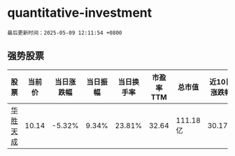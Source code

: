 # quantitative-investment

`最后更新时间：2025-05-09 12:11:54 +0800`

## 强势股票

|股票|当前价|当日涨跌幅|当日振幅|当日换手率|市盈率TTM|总市值|近10日涨跌幅|
|----|----|----|----|----|----|----|----|
|[华胜天成](https://xueqiu.com/S/SH600410)|10.14|-5.32%|9.34%|23.81%|32.64|111.18亿|30.17%|
